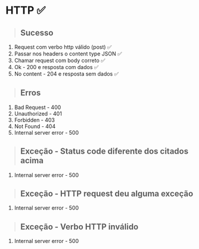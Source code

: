 # HTTP ✅

> ## Sucesso
1. Request com verbo http válido (post) ✅
2. Passar nos headers o content type JSON ✅
3. Chamar request com body correto ✅
4. Ok - 200 e resposta com dados ✅
5. No content - 204 e resposta sem dados ✅

> ## Erros
1. Bad Request - 400
2. Unauthorized - 401
3. Forbidden - 403
4. Not Found - 404
5. Internal server error - 500

> ## Exceção - Status code diferente dos citados acima
1. Internal server error - 500

> ## Exceção - HTTP request deu alguma exceção
1. Internal server error - 500

> ## Exceção - Verbo HTTP inválido
1. Internal server error - 500